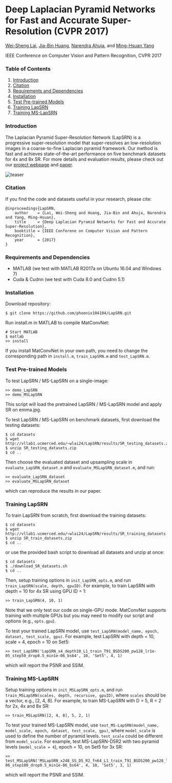 # Deep Laplacian Pyramid Networks for Fast and Accurate Super-Resolution (CVPR 2017)

[Wei-Sheng Lai](http://graduatestudents.ucmerced.edu/wlai24/), 
[Jia-Bin Huang](https://filebox.ece.vt.edu/~jbhuang/), 
[Narendra Ahuja](http://vision.ai.illinois.edu/ahuja.html), 
and [Ming-Hsuan Yang](http://faculty.ucmerced.edu/mhyang/)

IEEE Conference on Computer Vision and Pattern Recognition, CVPR 2017

### Table of Contents
1. [Introduction](#introduction)
1. [Citation](#citation)
1. [Requirements and Dependencies](#requirements-and-dependencies)
1. [Installation](#installation)
1. [Test Pre-trained Models](#test-pre-trained-models)
1. [Training LapSRN](#training-lapsrn)
1. [Training MS-LapSRN](#training-ms-lapsrn)

### Introduction
The Laplacian Pyramid Super-Resolution Network (LapSRN) is a progressive super-resolution model that super-resolves an low-resolution images in a coarse-to-fine Laplacian pyramid framework.
Our method is fast and achieves state-of-the-art performance on five benchmark datasets for 4x and 8x SR.
For more details and evaluation results, please check out our [project webpage](http://vllab1.ucmerced.edu/~wlai24/LapSRN/) and [paper](http://vllab1.ucmerced.edu/~wlai24/LapSRN/papers/cvpr17_LapSRN.pdf).

![teaser](http://vllab1.ucmerced.edu/~wlai24/LapSRN/images/emma_text.gif)



### Citation

If you find the code and datasets useful in your research, please cite:
    
    @inproceedings{LapSRN,
        author    = {Lai, Wei-Sheng and Huang, Jia-Bin and Ahuja, Narendra and Yang, Ming-Hsuan}, 
        title     = {Deep Laplacian Pyramid Networks for Fast and Accurate Super-Resolution}, 
        booktitle = {IEEE Conferene on Computer Vision and Pattern Recognition},
        year      = {2017}
    }
    

### Requirements and Dependencies
- MATLAB (we test with MATLAB R2017a on Ubuntu 16.04 and Windows 7)
- Cuda & Cudnn (we test with Cuda 8.0 and Cudnn 5.1)

### Installation
Download repository:

    $ git clone https://github.com/phoenix104104/LapSRN.git

Run install.m in MATLAB to compile MatConvNet:

    # Start MATLAB
    $ matlab
    >> install
   
If you install MatConvNet in your own path, you need to change the corresponding path in `install.m`, `train_LapSRN.m` and `test_LapSRN.m`.

### Test Pre-trained Models

To test LapSRN / MS-LapSRN on a single-image:

    >> demo_LapSRN
    >> demo_MSLapSRN

This script will load the pretrained LapSRN / MS-LapSRN model and apply SR on emma.jpg.

To test LapSRN / MS-LapSRN on benchmark datasets, first download the testing datasets:

    $ cd datasets
    $ wget http://vllab1.ucmerced.edu/~wlai24/LapSRN/results/SR_testing_datasets.zip
    $ unzip SR_testing_datasets.zip
    $ cd ..

Then choose the evaluated dataset and upsampling scale in `evaluate_LapSRN_dataset.m` and `evaluate_MSLapSRN_dataset.m`, and run:

    >> evaluate_LapSRN_dataset
    >> evaluate_MSLapSRN_dataset

which can reproduce the results in our paper.


### Training LapSRN

To train LapSRN from scratch, first download the training datasets:

    $ cd datasets
    $ wget http://vllab1.ucmerced.edu/~wlai24/LapSRN/results/SR_training_datasets.zip
    $ unzip SR_train_datasets.zip
    $ cd ..

or use the provided bash script to download all datasets and unzip at once:

    $ cd datasets
    $ ./download_SR_datasets.sh
    $ cd ..

Then, setup training options in `init_LapSRN_opts.m`, and run `train_LapSRN(scale, depth, gpuID)`. For example, to train LapSRN with depth = 10 for 4x SR using GPU ID = 1:

    >> train_LapSRN(4, 10, 1)
    
Note that we only test our code on single-GPU mode. MatConvNet supports training with multiple GPUs but you may need to modify our script and options (e.g., `opts.gpu`).

To test your trained LapSRN model, use `test_LapSRN(model_name, epoch, dataset, test_scale, gpu)`. For example, test LapSRN with depth = 10, scale = 4, epoch = 10 on Set5:

    >> test_LapSRN('LapSRN_x4_depth10_L1_train_T91_BSDS200_pw128_lr1e-05_step50_drop0.5_min1e-06_bs64', 10, 'Set5', 4, 1)

which will report the PSNR and SSIM.


### Training MS-LapSRN

Setup training options in `init_MSLapSRN_opts.m`, and run `train_MSLapSRN(scales, depth, recursive, gpuID)`, where `scales` should be a vector, e.g., [2, 4, 8]. For example, to train MS-LapSRN with D = 5, R = 2 for 2x, 4x and 8x SR:

    >> train_MSLapSRN([2, 4, 8], 5, 2, 1)
    
To test your trained MS-LapSRN model, use `test_MS-LapSRN(model_name, model_scale, epoch, dataset, test_scale, gpu)`, where `model_scale` is used to define the number of pyramid levels. `test_scale` could be different from `model_scale`. For example, test MS-LapSRN-D5R2 with two pyramid levels (`model_scale = 4`), epoch = 10, on Set5 for 3x SR:

    >> test_MSLapSRN('MSLapSRN_x248_SS_D5_R2_fn64_L1_train_T91_BSDS200_pw128_lr5e-06_step100_drop0.5_min1e-06_bs64', 4, 10, 'Set5', 3, 1)

which will report the PSNR and SSIM.
